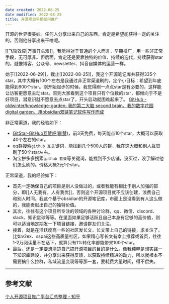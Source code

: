 ```yaml
---
date created: 2022-08-25
date modified: 2022-08-25
title: 开源项目早期如何推广
---
```


开源的世界很美妙。任何人分享出来自己的东西，肯定是希望能获得一定的关注的，否则他分享出来干啥呢。

[[飞轮效应|万事开头难]]，我觉得对于普通的个人而言，早期推广，用一些非正常手段，无可厚非。但后面，肯定还是要靠独特的价值、持续的迭代，持续获得star的，就像博客、公众号、newsletter、抖音自媒体的运营一样。

始于[[2022-06-29]]，截止[[2022-08-25]]，我这个开源笔记库共获得335个star，其中大概有100个左右是我通过非正常渠道刷的，定个小目标：希望到年底能得到800个star。刚开始起步的时候，我觉得刷一点点star是有必要的，这样能让访客更愿意主动star。否则大家看到这个项目只有个位数的star，都倾向于不是好项目，潜意识就不愿意去点star了，开头启动就困难起来了。 [GitHub - oldwinter/knowledge-garden: 我的第二大脑 second brain，我的数字花园 digital garden，用obsidian双链笔记软件写作而成](https://github.com/oldwinter/knowledge-garden)

非正常渠道，我的经验如下：  

- [GitStar-GitHub互赞吧(刷赞)](https://gitstar.com.cn/)，前3天免费，每天能点10个star，大概可以获取40个左右的star。
- qq群搜索`github 互`关键词，能找到几个500人的群，我在这大概和别人互赞刷了50个star左右。
- 淘宝拼多多搜索`github 套餐`等关键词，能找到不少店铺，没买过，没了解过他们怎么刷的。价格大概2元1个star。

正常渠道，我的经验如下：  

- 首先一定确保自己的项目是别人没做过的，或者我能有相比于别人加强的部分，即[[人无我有，人有我优]]，否则这个开源项目就不应该创建，浪费自己和别人时间。我这个基于obsidian的开源笔记库，市面上是没看到有人这么做的，我能贡献出自己的独特价值。
- 其次，往往有这个项目所专注的领域的各种讨论群，qq、微信、discord、slack、知识星球等等。在里面如果足够活跃且自己本身有足够的高价值，则可以适当地定期发一下项目链接，邀请群友们关注。
- 接着，就是在活跃度高一些的社区发长文，长文带上自己的链接，求关注了。比如v2ex、sspai这些高质量社区，如果精心写长文有幸上推荐或首页，往往1-2万阅读量不在话下，就算只有1%转化率都能带来100个star。
- 最后，还是一定要想清楚自己搞开源项目的目的是什么。像我纯粹是想实践一下知识库建设，并分享出来获得反馈，以获取持续精进的动力，所以就根本不需要搞什么拉群，私域流量变现等等那一套，要耗费大量时间，得不偿失。

---

## 参考文献

[个人开源项目推广平台汇总整理 - 知乎](https://zhuanlan.zhihu.com/p/546129741)
